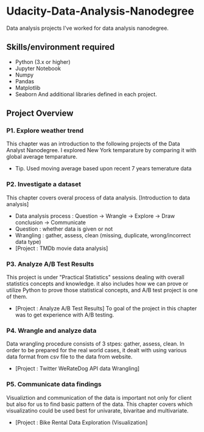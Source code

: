 # Udacity-Data-Analysis-Nanodegree
Data analysis projects I've worked for data analysis nanodegree.

## Skills/environment required
- Python (3.x or higher)
- Jupyter Notebook
- Numpy
- Pandas
- Matplotlib
- Seaborn
And additional libraries defined in each project.

## Project Overview
### P1. Explore weather trend
This chapter was an introduction to the following projects of the Data Analyst Nanodegree.
I explored New York temparature by comparing it with global average temparature.
- Tip. Used moving average based upon recent 7 years temerature data

### P2. Investigate a dataset
This chapter covers overal process of data analysis. 
[Introduction to data analysis]
- Data analysis process : Question -> Wrangle -> Explore -> Draw conclusion -> Communicate
- Question : whether data is given or not
- Wrangling : gather, assess, clean (missing, duplicate, wrong/incorrect data type)
- [Project : TMDb movie data analysis]

### P3. Analyze A/B Test Results
This project is under "Practical Statistics" sessions dealing with overall statistics concepts and knowledge. it also includes how we can prove or utilize Python to prove those statistical concepts, and A/B test project is one of them.  
- [Project : Analyze A/B Test Results]
To goal of the project in this chapter was to get experience with A/B testing. 

### P4. Wrangle and analyze data
Data wrangling procedure consists of 3 stpes: gather, assess, clean. In order to be prepared for the real world cases, it dealt with using various data format from csv file to the data from website. 
- [Project : Twitter WeRateDog API data Wrangling]

### P5. Communicate data findings
Visualiztion and communication of the data is important not only for client but also for us to find basic pattern of the data. This chapter covers which visualizatino could be used best for univarate, bivaritae and multivariate.
- [Project : Bike Rental Data Exploration (Visualization]

